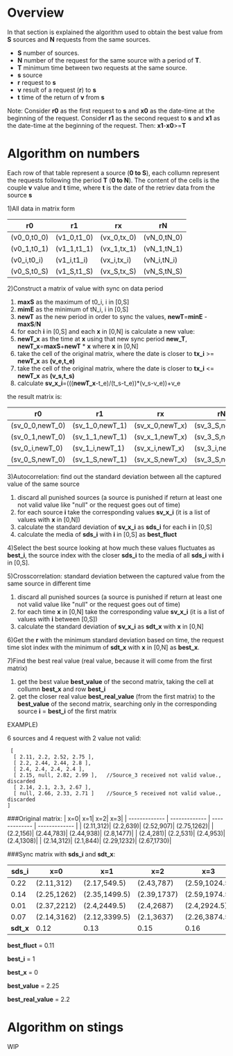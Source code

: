 # Overview

In that section is explained the algorithm used to obtain the best value from **S** sources and **N** requests from the same sources.

- **S** number of sources.
- **N** number of the request for the same source with a period of **T**.
- **T** minimum time between two requests at the same source.
- **s** source
- **r** request to **s**
- **v** result of a request (**r**) to **s**
- **t** time of the return of **v** from **s**

Note:
Consider **r0** as the first request to **s** and **x0** as the date-time at the beginning of the request.
Consider **r1** as the second request to **s** and **x1** as the date-time at the beginning of the request.
Then: 
**x1**-**x0**>=**T**

# Algorithm on numbers

Each row of that table represent a source (**0 to S**), each collumn represent the requests following the period **T** (**0 to N**).
The content of the cells is the couple **v** value and **t** time, where **t** is the date of the retriev data from the source **s**

1)All data in matrix form 

| r0            | r1            | rx          | rN            |
| ------------- | ------------- | ------------- | ------------- |
| (v0_0,t0_0)   | (v1_0,t1_0)   | (vx_0,tx_0)   |   (vN_0,tN_0) |
| (v0_1,t0_1)   | (v1_1,t1_1)   | (vx_1,tx_1)   |   (vN_1,tN_1) |
| (v0_i,t0_i)   | (v1_i,t1_i)   | (vx_i,tx_i)   |   (vN_i,tN_i) |
| (v0_S,t0_S)   | (v1_S,t1_S)   | (vx_S,tx_S)   |   (vN_S,tN_S) |

2)Construct a matrix of value with sync on data period

1. **maxS** as the maximum of t0_i, i in [0,S]
2. **mimE** as the minimum of tN_i, i in [0,S]
3. **newT** as the new period in order to sync the values, **newT**=**minE** - **maxS**/**N**
5. for each **i** in [0,S] and each **x** in [0,N] is calculate a new value:
  1. **newT_x** as the time at **x** using that new sync period **new_T**, **newT_x**=**maxS**+**newT** * **x** where **x** in [0,N]
  2. take the cell of the original matrix, where the date is closer to **tx_i** >=  **newT_x** as **(v_e,t_e)**
  3. take the cell of the original matrix, where the date is closer to **tx_i** <=  **newT_x** as **(v_s,t_s)**
  4. calculate **sv_x_i**=(((**newT_x**-t_e)/(t_s-t_e))*(v_s-v_e))+v_e

the result matrix is:

| r0                | r1                | rx                    | rN            |
| -------------     | -------------     | -------------         | ------------- |
| (sv_0_0,newT_0)   | (sv_1_0,newT_1)   | (sv_x_0,newT_x)   |   (sv_3_S,newT_3) |
| (sv_0_1,newT_0)   | (sv_1_1,newT_1)   | (sv_x_1,newT_x)   |   (sv_3_S,newT_3) |
| (sv_0_i,newT_0)   | (sv_1_i,newT_1)   | (sv_x_i,newT_x)   |   (sv_3_i,newT_3) |
| (sv_0_S,newT_0)   | (sv_1_S,newT_1)   | (sv_x_S,newT_x)   |   (sv_3_S,newT_3) |

3)Autocorrelation: find out the standard deviation between all the captured value of the same source

1. discard all punished sources (a source is punished if return at least one not valid value like "null" or the request goes out of time)
2. for each source **i** take the corresponding values **sv_x_i** (it is a list of values with **x** in [0,N])
3. calculate the standard deviation of **sv_x_i** as **sds_i** for each **i** in [0,S]
4. calculate the media of **sds_i** with **i** in [0,S] as **best_fluct**

4)Select the best source looking at how much these values fluctuates as **best_i**, the source index with the closer **sds_i** to the media of all **sds_i** with **i** in [0,S].

5)Crosscorrelation: standard deviation between the captured value from the same source in different time 

1. discard all punished sources (a source is punished if return at least one not valid value like "null" or the request goes out of time)
2. for each time **x** in [0,N] take the corresponding value **sv_x_i** (it is a list of values with **i** between [0,S])
3. calculate the standard deviation of **sv_x_i** as **sdt_x** with **x** in [0,N]

6)Get the **r** with the minimum standard deviation based on time, the request time slot index with the minimum of **sdt_x**  with **x** in [0,N] as **best_x**.

7)Find the best real value (real value, because it will come from the first matrix)

1. get the best value **best_value** of the second matrix, taking the cell at collumn **best_x** and row **best_i**
2. get the closer real value **best_real_value** (from the first matrix) to the **best_value** of the second matrix, searching only in the corresponding source **i** = **best_i**  of the first matrix

EXAMPLE)

6 sources and 4 request with 2 value not valid:
```
 [
  [ 2.11, 2.2, 2.52, 2.75 ],
  [ 2.2, 2.44, 2.44, 2.8 ],
  [ 2.4, 2.4, 2.4, 2.4 ],
  [ 2.15, null, 2.82, 2.99 ],   //Source_3 received not valid value., discarded
  [ 2.14, 2.1, 2.3, 2.67 ],
  [ null, 2.66, 2.33, 2.71 ]    //Source_5 received not valid value., discarded
]
```

###Original matrix:
| x=0| x=1| x=2| x=3|
| ------------- | ------------- | ------------- | ------------- |
| (2.11,312)| (2.2,639)| (2.52,907)| (2.75,1262)|
| (2.2,156)| (2.44,783)| (2.44,938)| (2.8,1477)|
| (2.4,281)| (2.2,531)| (2.4,953)| (2.4,1308)|
| (2.14,312)| (2.1,844)| (2.29,1232)| (2.67,1730)|

###Sync matrix with **sds_i** and **sdt_x**:

| **sds_i** | x=0| x=1| x=2| x=3|
| ------------- | ------------- | ------------- | ------------- | ------------- |
| 0.22|(2.11,312)| (2.17,549.5)| (2.43,787)| (2.59,1024.5)|
| 0.14|(2.25,1262)| (2.35,1499.5)| (2.39,1737)| (2.59,1974.5)|
| 0.01|(2.37,2212)| (2.4,2449.5)| (2.4,2687)| (2.4,2924.5)|
| 0.07| (2.14,3162)| (2.12,3399.5)| (2.1,3637)| (2.26,3874.5)|
| **sdt_x** |0.12| 0.13 |0.15| 0.16|

**best_fluct** = 0.11

**best_i** = 1

**best_x** = 0

**best_value** = 2.25

**best_real_value** = 2.2

# Algorithm on stings

WIP
